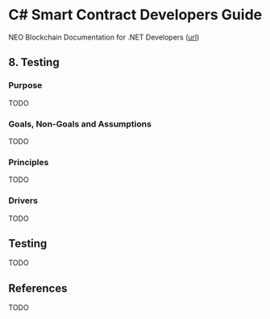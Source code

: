 # C# Smart Contract Developers Guide

NEO Blockchain Documentation for .NET Developers ([url](https://github.com/mwherman2000/neo-windocs/tree/master/windocs))

## 8. Testing

### Purpose

TODO

### Goals, Non-Goals and Assumptions

TODO

### Principles

TODO

### Drivers

TODO

## Testing

TODO 

## References

TODO


